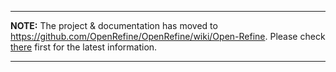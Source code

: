
---

**NOTE:** The project & documentation has moved to https://github.com/OpenRefine/OpenRefine/wiki/Open-Refine. Please check [there](https://github.com/OpenRefine/OpenRefine/wiki/Open-Refine) first for the latest information.

---

